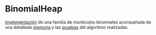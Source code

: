 # BinomialHeap

[Implementación](BinomialHeap/BinomialHeapFamily/binomialHeapFamily.h) de una familia de montículos binomiales acompañada de una detallada [memoria](BinomialHeap/BinomialHeapFamily/BinomialHeaps.pdf) y las [pruebas](BinomialHeap/BinomialHeapFamily/Tests/) del algoritmo realizadas.
